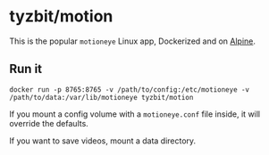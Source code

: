 # tyzbit/motion

This is the popular `motioneye` Linux app, Dockerized and on [Alpine](https://alpinelinux.org/about/).

Run it
------
    docker run -p 8765:8765 -v /path/to/config:/etc/motioneye -v /path/to/data:/var/lib/motioneye tyzbit/motion

If you mount a config volume with a `motioneye.conf` file inside, it will override the defaults.

If you want to save videos, mount a data directory.
